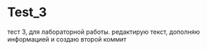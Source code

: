 # Test_3
тест 3, для лабораторной работы.
редактирую текст, дополняю информацией и создаю второй коммит 
